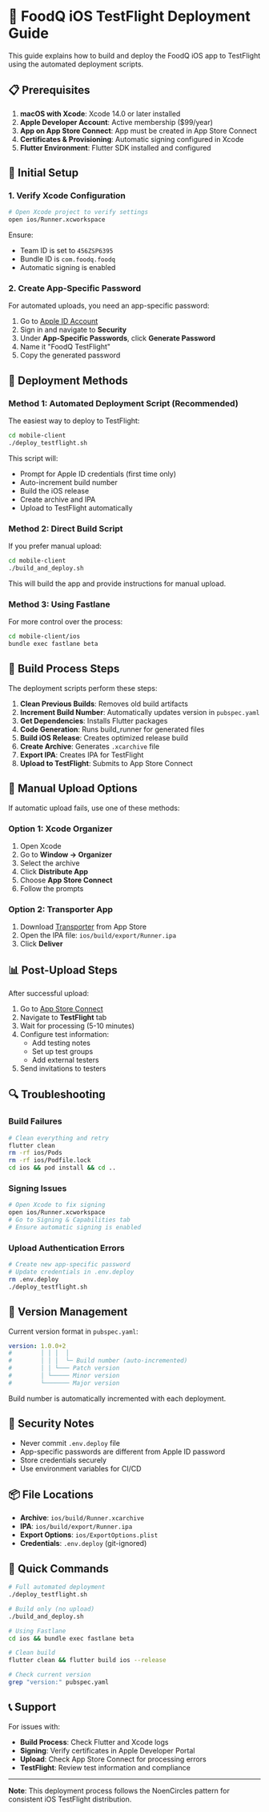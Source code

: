 # 🚀 FoodQ iOS TestFlight Deployment Guide

This guide explains how to build and deploy the FoodQ iOS app to TestFlight using the automated deployment scripts.

## 📋 Prerequisites

1. **macOS with Xcode**: Xcode 14.0 or later installed
2. **Apple Developer Account**: Active membership ($99/year)
3. **App on App Store Connect**: App must be created in App Store Connect
4. **Certificates & Provisioning**: Automatic signing configured in Xcode
5. **Flutter Environment**: Flutter SDK installed and configured

## 🔑 Initial Setup

### 1. Verify Xcode Configuration
```bash
# Open Xcode project to verify settings
open ios/Runner.xcworkspace
```

Ensure:
- Team ID is set to `456ZSP6395`
- Bundle ID is `com.foodq.foodq`
- Automatic signing is enabled

### 2. Create App-Specific Password

For automated uploads, you need an app-specific password:

1. Go to [Apple ID Account](https://appleid.apple.com/account/manage)
2. Sign in and navigate to **Security**
3. Under **App-Specific Passwords**, click **Generate Password**
4. Name it "FoodQ TestFlight"
5. Copy the generated password

## 🚀 Deployment Methods

### Method 1: Automated Deployment Script (Recommended)

The easiest way to deploy to TestFlight:

```bash
cd mobile-client
./deploy_testflight.sh
```

This script will:
- Prompt for Apple ID credentials (first time only)
- Auto-increment build number
- Build the iOS release
- Create archive and IPA
- Upload to TestFlight automatically

### Method 2: Direct Build Script

If you prefer manual upload:

```bash
cd mobile-client
./build_and_deploy.sh
```

This will build the app and provide instructions for manual upload.

### Method 3: Using Fastlane

For more control over the process:

```bash
cd mobile-client/ios
bundle exec fastlane beta
```

## 📱 Build Process Steps

The deployment scripts perform these steps:

1. **Clean Previous Builds**: Removes old build artifacts
2. **Increment Build Number**: Automatically updates version in `pubspec.yaml`
3. **Get Dependencies**: Installs Flutter packages
4. **Code Generation**: Runs build_runner for generated files
5. **Build iOS Release**: Creates optimized release build
6. **Create Archive**: Generates `.xcarchive` file
7. **Export IPA**: Creates IPA for TestFlight
8. **Upload to TestFlight**: Submits to App Store Connect

## 🔧 Manual Upload Options

If automatic upload fails, use one of these methods:

### Option 1: Xcode Organizer
1. Open Xcode
2. Go to **Window → Organizer**
3. Select the archive
4. Click **Distribute App**
5. Choose **App Store Connect**
6. Follow the prompts

### Option 2: Transporter App
1. Download [Transporter](https://apps.apple.com/app/transporter/id1450874784) from App Store
2. Open the IPA file: `ios/build/export/Runner.ipa`
3. Click **Deliver**

## 📊 Post-Upload Steps

After successful upload:

1. Go to [App Store Connect](https://appstoreconnect.apple.com)
2. Navigate to **TestFlight** tab
3. Wait for processing (5-10 minutes)
4. Configure test information:
   - Add testing notes
   - Set up test groups
   - Add external testers
5. Send invitations to testers

## 🔍 Troubleshooting

### Build Failures

```bash
# Clean everything and retry
flutter clean
rm -rf ios/Pods
rm -rf ios/Podfile.lock
cd ios && pod install && cd ..
```

### Signing Issues

```bash
# Open Xcode to fix signing
open ios/Runner.xcworkspace
# Go to Signing & Capabilities tab
# Ensure automatic signing is enabled
```

### Upload Authentication Errors

```bash
# Create new app-specific password
# Update credentials in .env.deploy
rm .env.deploy
./deploy_testflight.sh
```

## 📝 Version Management

Current version format in `pubspec.yaml`:
```yaml
version: 1.0.0+2
#        │ │ │  │
#        │ │ │  └─ Build number (auto-incremented)
#        │ │ └─── Patch version
#        │ └───── Minor version
#        └─────── Major version
```

Build number is automatically incremented with each deployment.

## 🔐 Security Notes

- Never commit `.env.deploy` file
- App-specific passwords are different from Apple ID password
- Store credentials securely
- Use environment variables for CI/CD

## 📦 File Locations

- **Archive**: `ios/build/Runner.xcarchive`
- **IPA**: `ios/build/export/Runner.ipa`
- **Export Options**: `ios/ExportOptions.plist`
- **Credentials**: `.env.deploy` (git-ignored)

## 🎯 Quick Commands

```bash
# Full automated deployment
./deploy_testflight.sh

# Build only (no upload)
./build_and_deploy.sh

# Using Fastlane
cd ios && bundle exec fastlane beta

# Clean build
flutter clean && flutter build ios --release

# Check current version
grep "version:" pubspec.yaml
```

## 📞 Support

For issues with:
- **Build Process**: Check Flutter and Xcode logs
- **Signing**: Verify certificates in Apple Developer Portal
- **Upload**: Check App Store Connect for processing errors
- **TestFlight**: Review test information and compliance

---

**Note**: This deployment process follows the NoenCircles pattern for consistent iOS TestFlight distribution.